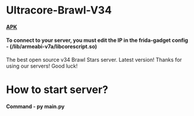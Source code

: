 # Ultracore-Brawl-V34

#### [APK](https://drive.google.com/file/d/1WWx6EEqFIyDFKGEKS5owxLV7-3FtmImy/view?usp=sharing)
#### To connect to your server, you must edit the IP in the frida-gadget config - (/lib/armeabi-v7a/libcorescript.so)


The best open source v34 Brawl Stars server. Latest version!
Thanks for using our servers! Good luck!

# How to start server?
#### Command - py main.py


